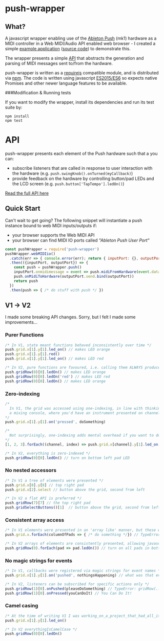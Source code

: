 # push-wrapper

## What?

A javascript wrapper enabling use of the [Ableton Push](https://www.ableton.com/en/push/) (mk1) hardware as a MIDI controller in a Web MIDI/Audio API enabled web browser - I created a simple [example application](https://chippanfire.com/push-wrapper-example.html) ([source code](https://github.com/crosslandwa/push-wrapper-example-site)) to demonstrate this.

The wrapper presents a simple [API](./API.md) that abstracts the generation and parsing of MIDI messages sent to/from the hardware.

push-wrapper is written as a [requirejs](http://requirejs.org/) compatible module, and is distributed via [npm](https://www.npmjs.com/package/push-wrapper). The code is written using javascript [ES2015/ES6](http://es6-features.org/) so expects native Promises and other newer language features to be available.

###Modification & Running tests

If you want to modify the wrapper, install its dependencies and run its test suite by:

    npm install
    npm test

# API

push-wrapper presents each element of the Push hardware such that a you can:
- subscribe listeners that are called in response to user interaction with the hardware (e.g. `push.swingKnob().onTurned(myCallback)`)
- provide feedback on the hardware by controlling button/pad LEDs and the LCD screen (e.g. `push.button['TapTempo'].ledOn()`)

[Read the full API here](https://github.com/crosslandwa/push-wrapper/API.md)

## Quick Start
Can't wait to get going? The following snippet will instantiate a push instance bound to web MIDI inputs/outputs if:
- your browser supports the Web MIDI API
- your browser can find MIDI IO ports called *"Ableton Push User Port"*

```javascript
const pushWrapper = require('push-wrapper')
pushWrapper.webMIDIio()
  .catch(err => { console.error(err); return { inputPort: {}, outputPort: { send: () => {} } } })
  .then(({inputPort, outputPort}) => {
    const push = pushWrapper.push()
    inputPort.onmidimessage = event => push.midiFromHardware(event.data)
    push.onMidiToHardware(outputPort.send.bind(outputPort))
    return push
  })
  .then(push => { /* do stuff with push */ })
```

## V1 -> V2

I made some breaking API changes. Sorry, but I felt I made some improvements...

### Purer Functions

```javascript
/* In V1, state meant functions behaved inconsistently over time */
push.grid.x[1].y[1].led_on() // makes LED orange
push.grid.x[1].y[1].red()
push.grid.x[1].y[1].led_on() // makes LED red

/* In V2, pure functions are favoured, i.e. calling them ALWAYS produces the same results */
push.gridRow(0)[0].ledOn() // makes LED orange
push.gridRow(0)[0].ledOn('red') // makes LED red
push.gridRow(0)[0].ledOn() // makes LED orange
```

### Zero-indexing
```javascript
/*
  In V1, the grid was accessed using one-indexing, in line with thinking about
  a mixing console, where you'd have an instrument presented on channel 1 (rather than channel 0)
*/
push.grid.x[1].y[1].on('pressed', doSomething)

/*
  Not surprisingly, one-indexing adds mental overhead if you want to do anything with loops...
*/
[1, 2, 3].forEach((channel, index) => push.grid.x[channel].y[1].led_on()) // why aren't channel and index the same?

/* In V2, everything is zero-indexed */
push.gridRow(0)[0].ledOn() // turn on bottom left pad LED
```

### No nested accessors
```javascript
/* In V1 a tree of elements were presented */
push.grid.x[8].y[8] // top right pad
push.grid.x[2].select // button above the grid, second from left

/* In V2 a flat API is preferred */
push.gridRow(7)[7] // the top right pad
push.gridSelectButtons()[1]  // button above the grid, second from left
```

### Consistent array access
```javascript
/* In V1 elements were presented in an 'array like' manner, but these where really just maps with numeric keys... */
push.grid.x.forEach(columnOfPads => { /* do something */}) // TypeError: push.grid.x.forEach is not a function

/* In V2 arrays of elements are consistently presented, allowing javascript's native array APIs to be leveraged */
push.gridRow(0).forEach(pad => pad.ledOn()) // turn on all pads in bottom row of grid
```

### No magic strings for events
```javascript
/* In V1, callbacks were registered via magic strings for event names */
push.grid.x[1].y[1].on('pushed', nothingsHappening) // what was that event called again?

/* In V2, listeners can be subscribed for specific actions only */
push.gridRow(1)[0].onPushed(pleaseDoSomething) // TypeError: gridRow(...)[0].onPushed is not a function
push.gridRow(1)[0].onPressed(youCanDoIt) // You Can Do It!
```

### Camel casing
```javascript
/* At the time of writing V1 I was working_on_a_project_that_had_all_its_things_named_in_snake_case */
push.grid.x[1].y[1].led_on()

/* In V2 everythingIsCamelCase */
push.gridRow(0)[0].ledOn()
```
